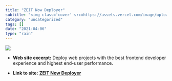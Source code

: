 ```yaml
---
title: "ZEIT Now Deployer"
subtitle: "<img class='cover' src=https://assets.vercel.com/image/upload/q_auto/front/vercel/dps.png>"
category: "uncategorized"
tags: []
date: "2021-04-06"
type: "rain"
---
```

<img class="cover" src=https://assets.vercel.com/image/upload/q_auto/front/vercel/dps.png>



* **Web site excerpt:** Deploy web projects with the best frontend developer experience and highest end-user performance.

* **Link to site:** **[ZEIT Now Deployer](https://zeit.co)**